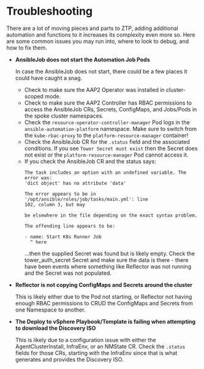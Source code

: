 # Troubleshooting

There are a lot of moving pieces and parts to ZTP, adding additional automation and functions to it increases its complexity even more so.  Here are some common issues you may run into, where to look to debug, and how to fix them.

- **AnsibleJob does not start the Automation Job Pods**

  In case the AnsibleJob does not start, there could be a few places it could have caught a snag.
  - Check to make sure the AAP2 Operator was installed in cluster-scoped mode.
  - Check to make sure the AAP2 Controller has RBAC permissions to access the AnsibleJob CRs, Secrets, ConfigMaps, and Jobs/Pods in the spoke cluster namespaces.
  - Check the `resource-operator-controller-manager` Pod logs in the `ansible-automation-platform` namespace.  Make sure to switch from the `kube-rbac-proxy` to the `platform-resource-manager` container!
  - Check the AnsibleJob CR for the `.status` field and the associated conditions.  If you see `Tower Secret must exist` then the Secret does not exist or the `platform-resource-manager` Pod cannot access it.
  - If you check the AnsibleJob CR and the status says:
    ```
    The task includes an option with an undefined variable. The error was:
    'dict object' has no attribute 'data'

    The error appears to be in '/opt/ansible/roles/job/tasks/main.yml': line
    102, column 3, but may

    be elsewhere in the file depending on the exact syntax problem.

    The offending line appears to be:

    - name: Start K8s Runner Job
      ^ here
    ```
    ...then the supplied Secret was found but is likely empty.  Check the tower_auth_secret Secret and make sure the data is there - there have been events where something like Reflector was not running and the Secret was not populated.


- **Reflector is not copying ConfigMaps and Secrets around the cluster**

  This is likely either due to the Pod not starting, or Reflector not having enough RBAC permissions to CRUD the ConfigMaps and Secrets from one Namespace to another.

- **The Deploy to vSphere Playbook/Template is failing when attempting to download the Discovery ISO**

  This is likely due to a configuration issue with either the AgentClusterInstall, InfraEnv, or an NMState CR.  Check the `.status` fields for those CRs, starting with the InfraEnv since that is what generates and provides the Discovery ISO.